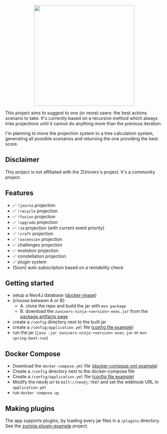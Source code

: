 <div align="center">
<img src="https://repository-images.githubusercontent.com/420819440/51db7016-b325-4d1b-a1d3-ce82d771f58b" height="320px">
</div>

This project aims to suggest to one (or more) users: the best actions scenario to take.
It's currently based on a recursive method which always tries projections until it cannot do anything more than the previous iteration. 

I'm planning to move the projection system to a tree calculation system, generating all possible scenarios and returning the one providing the best score. 

## Disclaimer

This project is not affiliated with the ZUnivers's project. It's a community project.

## Features
- ✅ `!journa` projection
- ✅ `!recycle` projection
- ✅ `!fusion` projection
- ✅ `!upgrade` projection
- ✅ `!im` projection (with current event priority)
- ✅ `!craft` projection
- ✅ `!ascension` projection
- ✅ challenges projection
- ✅ evolution projection
- ✅ constellation projection
- ✅ plugin system
- (Soon) auto subscription based on a rentability check


## Getting started
- setup a Neo4J database ([docker-image](https://hub.docker.com/_/neo4j))
- (choose between A or B):
  - A. clone the repo and build the jar with `mvn package`
  - B. download the `zunivers-ninja-<version>-exec.jar` from the [package artifacts page](https://github.com/AlexPresso/ZUnivers-Ninja/packages/1071646) 
- create a `/config` directory next to the built jar
- create a `/config/application.yml` file ([config file example](https://github.com/AlexPresso/ZUnivers-Ninja/blob/main/src/main/resources/application.yml))
- run the jar (`java -jar zunivers-ninja-<version>-exec.jar` or `mvn spring-boot:run`)
## Docker Compose
- Download the `docker-compose.yml` file ([docker-compose.yml example](https://github.com/AlexPresso/ZUnivers-Ninja/blob/main/docker-compose.yml))
- Create a `/config` directory next to the docker-compose file
- Create a `/config/application.yml` file ([config file example](https://github.com/AlexPresso/ZUnivers-Ninja/blob/main/src/main/resources/application.yml))
- Modify the neo4j uri to `bolt://neo4j:7687` and set the webhook URL in `application.yml`
- run `docker compose up`

## Making plugins
The app supports plugins, by loading every jar files in a `/plugins` directory.  
See the [zuninja-plugin-example](https://github.com/AlexPresso/ZUnivers-Ninja/tree/main/zuninja-plugin-example) project.
